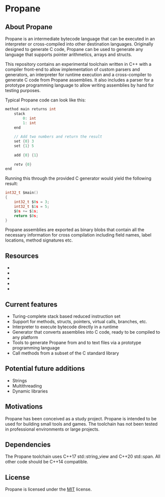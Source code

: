# Propane

## About Propane

Propane is an intermediate bytecode language that can be executed in an interpreter or cross-compiled into other destination languages. Originally designed to generate C code, Propane can be used to generate any language that supports pointer arithmetics, arrays and structs.

This repository contains an experimental toolchain written in C++ with a compiler front-end to allow implementation of custom parsers and generators, an interpreter for runtime execution and a cross-compiler to generate C code from Propane assemblies. It also includes a parser for a prototype programming language to allow writing assemblies by hand for testing purposes.

Typical Propane code can look like this:

```c
method main returns int
    stack
        0: int
        1: int
    end
    
    // Add two numbers and return the result
    set {0} 3
    set {1} 5
    
    add {0} {1}
    
    retv {0}
end
```

Running this through the provided C generator would yield the following result:

```c
int32_t $main()
{
    int32_t $0s = 3;
    int32_t $1s = 5;
    $0s += $1s;
    return $0s;
}
```

Propane assemblies are exported as binary blobs that contain all the necessary information for cross compilation including field names, label locations, method signatures etc.

## Resources

- <INSTRUCTION BINARY FORMAT AND EXAMPLES>
- <ASSEMBLY CONTENT INFO>
- <EXAMPLES>
- <LINK TO GENERATOR>
- <LINK TO INTERPRETER>

## Current features

- Turing-complete stack based reduced instruction set
- Support for methods, structs, pointers, virtual calls, branches, etc.
- Interpreter to execute bytecode directly in a runtime
- Generator that converts assemblies into C code, ready to be compiled to any platform
- Tools to generate Propane from and to text files via a prototype programming language
- Call methods from a subset of the C standard library

## Potential future additions

- Strings
- Multithreading
- Dynamic libraries

## Motivations

Propane has been conceived as a study project. Propane is intended to be used for building small tools and games. The toolchain has not been tested in professional environments or large projects.

## Dependencies

The Propane toolchain uses C++17 std::string_view and C++20 std::span. All other code should be C++14 compatible.

## License

Propane is licensed under the [MIT](LICENSE) license.
